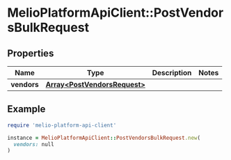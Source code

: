 # MelioPlatformApiClient::PostVendorsBulkRequest

## Properties

| Name | Type | Description | Notes |
| ---- | ---- | ----------- | ----- |
| **vendors** | [**Array&lt;PostVendorsRequest&gt;**](PostVendorsRequest.md) |  |  |

## Example

```ruby
require 'melio-platform-api-client'

instance = MelioPlatformApiClient::PostVendorsBulkRequest.new(
  vendors: null
)
```

